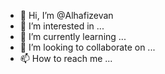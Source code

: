 - 👋 Hi, I’m @Alhafizevan
- 👀 I’m interested in ...
- 🌱 I’m currently learning ...
- 💞️ I’m looking to collaborate on ...
- 📫 How to reach me ...

<!---
Alhafizevan/Alhafizevan is a ✨ special ✨ repository because its `README.md` (this file) appears on your GitHub profile.
You can click the Preview link to take a look at your changes.
--->
